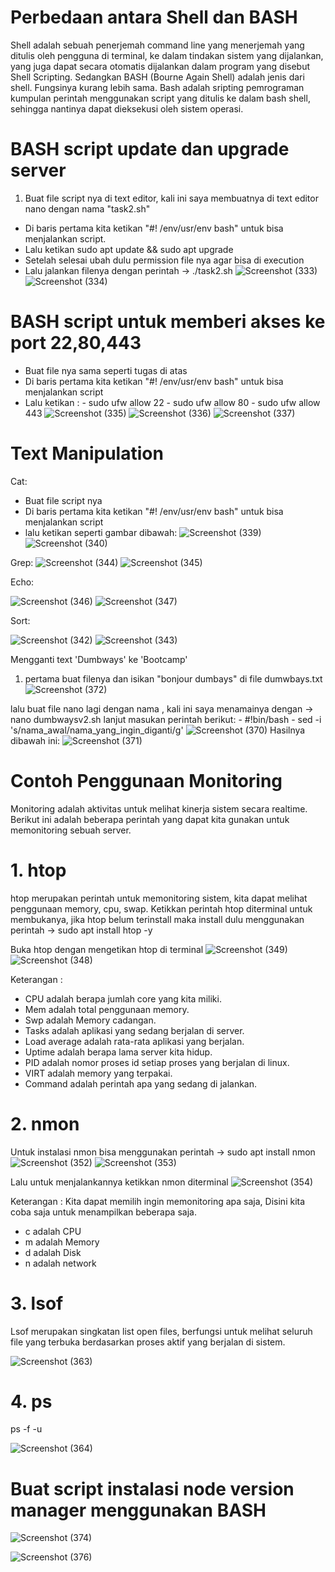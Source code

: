 # Perbedaan antara Shell dan BASH
Shell adalah sebuah penerjemah command line yang menerjemah yang ditulis oleh pengguna di terminal, ke dalam tindakan sistem yang dijalankan, yang juga dapat secara otomatis dijalankan dalam program yang disebut Shell Scripting. Sedangkan BASH (Bourne Again Shell) adalah jenis dari shell. Fungsinya kurang lebih sama. Bash adalah sripting pemrograman kumpulan perintah menggunakan script yang ditulis ke dalam bash shell, sehingga nantinya dapat dieksekusi oleh sistem operasi. 

# BASH script update dan upgrade server
1. Buat file script nya di text editor, kali ini saya membuatnya di text editor nano dengan nama "task2.sh"
- Di baris pertama kita ketikan "#! /env/usr/env bash" untuk bisa menjalankan script.
- Lalu ketikan sudo apt update && sudo apt upgrade
- Setelah selesai ubah dulu permission file nya agar bisa di execution
- Lalu jalankan filenya dengan perintah -> ./task2.sh
![Screenshot (333)](https://user-images.githubusercontent.com/109257850/203273406-ffacf11c-9d96-42fd-a7fd-acf17d42f3ef.png)
![Screenshot (334)](https://user-images.githubusercontent.com/109257850/203275648-b1a03dc2-4b59-47dc-bee5-8def4e81a507.png)

# BASH script untuk memberi akses ke port 22,80,443
- Buat file nya sama seperti tugas di atas
- Di baris pertama kita ketikan "#! /env/usr/env bash" untuk bisa menjalankan script
- Lalu ketikan : - sudo ufw allow 22
                 - sudo ufw allow 80
                 - sudo ufw allow 443
![Screenshot (335)](https://user-images.githubusercontent.com/109257850/203328714-c292ad46-e5c7-4cad-b080-496ffd75e6f8.png)
![Screenshot (336)](https://user-images.githubusercontent.com/109257850/203329021-d92ec897-8ff6-48da-b2b8-1c6ef5740558.png)
![Screenshot (337)](https://user-images.githubusercontent.com/109257850/203329064-9c5f43b5-bedb-42cb-9c8e-5ddcca4096d8.png)

# Text Manipulation 
Cat:
- Buat file script nya
- Di baris pertama kita ketikan "#! /env/usr/env bash" untuk bisa menjalankan script
- lalu ketikan seperti gambar dibawah: 
![Screenshot (339)](https://user-images.githubusercontent.com/109257850/203336487-6279c417-c9b5-4af1-8bb5-02c4d15e8b5a.png)
![Screenshot (340)](https://user-images.githubusercontent.com/109257850/203336506-4b40ad0f-f441-41d7-a2f4-682c1faf332a.png)
 
Grep:
![Screenshot (344)](https://user-images.githubusercontent.com/109257850/203339108-d3089b21-d12f-47eb-9405-d1b56b3d4e8b.png)
![Screenshot (345)](https://user-images.githubusercontent.com/109257850/203339121-6af57e87-e564-4e9d-b942-d2cb097f67de.png)

Echo:

![Screenshot (346)](https://user-images.githubusercontent.com/109257850/203339612-c0d3ccc7-b333-4729-91fa-bf80ee451ba1.png)
![Screenshot (347)](https://user-images.githubusercontent.com/109257850/203339676-53ab3f68-0722-496d-bcb0-35add583b4b7.png)

Sort:

![Screenshot (342)](https://user-images.githubusercontent.com/109257850/203338321-f6db30db-e2e2-476e-810a-e76812a5c84d.png)
![Screenshot (343)](https://user-images.githubusercontent.com/109257850/203338335-c882e2c5-0a12-42f3-bc14-24a4caad827b.png)

Mengganti text 'Dumbways' ke 'Bootcamp'
1. pertama buat filenya dan isikan "bonjour dumbays" di file dumwbays.txt
![Screenshot (372)](https://user-images.githubusercontent.com/109257850/203485485-ab5cd548-df13-4afe-ae4b-8ef5890c018f.png)

lalu buat file nano lagi dengan nama <bebas>, kali ini saya menamainya dengan -> nano dumbwaysv2.sh
lanjut masukan perintah berikut: - #!bin/bash
                                 - sed -i 's/nama_awal/nama_yang_ingin_diganti/g' 
![Screenshot (370)](https://user-images.githubusercontent.com/109257850/203485744-0d41a011-f426-4810-b314-6b538924c075.png)
Hasilnya dibawah ini:
![Screenshot (371)](https://user-images.githubusercontent.com/109257850/203485809-b8771632-2615-47d9-8ef0-fe1298af2639.png)

# Contoh Penggunaan Monitoring 
Monitoring adalah aktivitas untuk melihat kinerja sistem secara realtime. Berikut ini adalah beberapa perintah yang dapat kita gunakan untuk memonitoring sebuah server.

# 1. htop
htop merupakan perintah untuk memonitoring sistem, kita dapat melihat penggunaan memory, cpu, swap. Ketikkan perintah htop diterminal untuk membukanya, jika htop belum terinstall maka install dulu menggunakan perintah -> sudo apt install htop -y

Buka htop dengan mengetikan htop di terminal
![Screenshot (349)](https://user-images.githubusercontent.com/109257850/203342978-14621053-4c76-4b41-b36c-13af894bab19.png)
![Screenshot (348)](https://user-images.githubusercontent.com/109257850/203343060-488ed884-7b9e-495b-be2d-099b070f4cb9.png)

Keterangan :

- CPU adalah berapa jumlah core yang kita miliki.
- Mem adalah total penggunaan memory.
- Swp adalah Memory cadangan.
- Tasks adalah aplikasi yang sedang berjalan di server.
- Load average adalah rata-rata aplikasi yang berjalan.
- Uptime adalah berapa lama server kita hidup.
- PID adalah nomor proses id setiap proses yang berjalan di linux.
- VIRT adalah memory yang terpakai.
- Command adalah perintah apa yang sedang di jalankan.

# 2. nmon
Untuk instalasi nmon bisa menggunakan perintah -> sudo apt install nmon
![Screenshot (352)](https://user-images.githubusercontent.com/109257850/203455611-cd47d2f6-5f98-4cd9-9815-e0a55101e53a.png)
![Screenshot (353)](https://user-images.githubusercontent.com/109257850/203455621-4ca15b02-da12-4d6d-9e90-456ecddc2fcc.png)

Lalu untuk menjalankannya ketikkan nmon diterminal
![Screenshot (354)](https://user-images.githubusercontent.com/109257850/203455881-f4df1b5b-c16a-4928-8287-00cb37c1fa2e.png)

Keterangan : Kita dapat memilih ingin memonitoring apa saja, Disini kita coba saja untuk menampilkan beberapa saja.

- c adalah CPU
- m adalah Memory
- d adalah Disk
- n adalah network

# 3. lsof
Lsof merupakan singkatan list open files, berfungsi untuk melihat seluruh file yang terbuka berdasarkan proses aktif yang berjalan di sistem.

![Screenshot (363)](https://user-images.githubusercontent.com/109257850/203479883-3a813dcd-949b-45d5-ae63-5bb7845d590d.png)

# 4. ps
ps -f -u <your-user> 
  
![Screenshot (364)](https://user-images.githubusercontent.com/109257850/203480405-6f6c7e82-7e39-470e-9f4a-22fb4b63bf40.png)

# Buat script instalasi node version manager menggunakan BASH
  
![Screenshot (374)](https://user-images.githubusercontent.com/109257850/203678654-e1ec6f39-e1aa-4382-b4c7-8df2d66ac9ca.png)

![Screenshot (376)](https://user-images.githubusercontent.com/109257850/203678687-34fb92d2-201b-45e0-862b-59eac70c89e4.png)
































